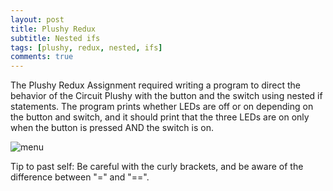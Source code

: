 ```yaml
---
layout: post
title: Plushy Redux
subtitle: Nested ifs
tags: [plushy, redux, nested, ifs]
comments: true
---
```


The Plushy Redux Assignment required writing a program to direct the behavior of the Circuit Plushy with the button and the switch using nested if statements. 
The program prints whether LEDs are off or on depending on the button and switch, and it should print that the three LEDs are on only when the button is pressed AND the switch is on.

![menu](http://Rebecca-ET.github.io/img/plushyredux.PNG)

Tip to past self: Be careful with the curly brackets, and be aware of the difference between "=" and "==". 
